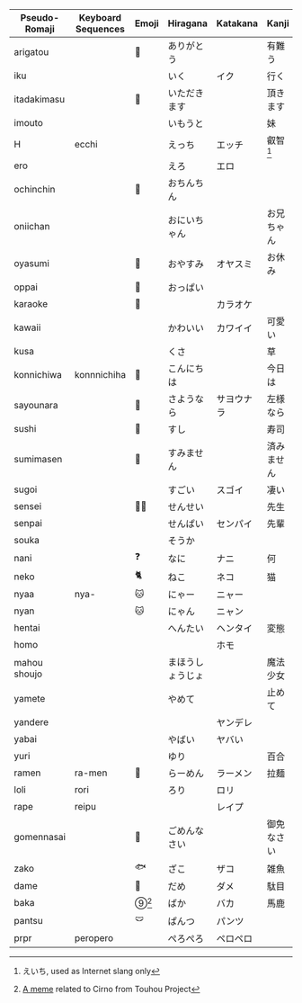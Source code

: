 
| Pseudo-Romaji | Keyboard Sequences | Emoji | Hiragana | Katakana | Kanji  | Chinese loan |
| ------------- | ------------------ | ----- | -------- | -------- | ------ | ------------ |
| arigatou |  | 🙇 | ありがとう |  | 有難う | 阿里嘎多 |
| iku |  |  | いく | イク | 行く | 一庫 |
| itadakimasu |  | 🙏 | いただきます |  | 頂きます |  |
| imouto |  |  | いもうと |  | 妹 | 一抹多 |
| H | ecchi |  | えっち | エッチ | 叡智[^1] |  |
| ero |  |  | えろ | エロ |  | 工口 |
| ochinchin |  | 🍌 | おちんちん |  |  | 歐金金 |
| oniichan |  |  | おにいちゃん |  | お兄ちゃん | 歐尼醬 |
| oyasumi |  | 🌙 | おやすみ | オヤスミ | お休み | 哦呀斯密 |
| oppai |  | 🍈 | おっぱい |  |  | 歐派 |
| karaoke |  | 🎤 |  | カラオケ |  | 卡拉OK |
| kawaii |  |  | かわいい | カワイイ | 可愛い | 卡哇伊 |
| kusa |  |  | くさ |  | 草 | 草 |
| konnichiwa | konnnichiha | 👋 | こんにちは |  | 今日は | 扣你雞哇 |
| sayounara |  | 👋 | さようなら | サヨウナラ | 左様なら | 撒由那拉 |
| sushi |  | 🍣 | すし |  | 寿司 | 壽司 |
| sumimasen |  | 🙇 | すみません |  | 済みません | 斯密馬賽 |
| sugoi |  |  | すごい | スゴイ | 凄い | 斯國一 |
| sensei |  | 👨‍🏫 | せんせい |  | 先生 |  |
| senpai |  |  | せんぱい | センパイ | 先輩 | 先輩 |
| souka |  |  | そうか |  |  | 搜嘎 |
| nani |  | ❓️ | なに | ナニ | 何 | 納尼 |
| neko |  | 🐈️ | ねこ | ネコ | 猫 |  |
| nyaa | nya- | 🐱 | にゃー | ニャー |  |  |
| nyan |  | 🐱 | にゃん | ニャン |  |  |
| hentai |  |  | へんたい | ヘンタイ | 変態 |  |
| homo |  |  |  | ホモ |  |  |
| mahou shoujo |  |  | まほうしょうじょ |  | 魔法少女 | 馬猴燒酒 |
| yamete |  |  | やめて |  | 止めて | 雅咩蝶 |
| yandere |  |  |  | ヤンデレ |  | 養得累 |
| yabai |  |  | やばい | ヤバい |  | 牙白 |
| yuri |  |  | ゆり |  | 百合 | 百合 |
| ramen | ra-men  | 🍜 | らーめん | ラーメン | 拉麺 | 拉麪 |
| loli | rori |  | ろり | ロリ |  | 蘿莉 |
| rape | reipu |  |  | レイプ |  | 雷普 |
| gomennasai |  | 🙇 | ごめんなさい |  | 御免なさい | 狗麪那塞 |
| zako |  | 🐟️ | ざこ | ザコ | 雑魚 | 雜魚 |
| dame |  | 🙅 | だめ | ダメ | 駄目 | 打咩 |
| baka |  | ⑨[^2] | ばか | バカ | 馬鹿 | 八嘎 |
| pantsu |  | 🩲 | ぱんつ | パンツ |  | 胖次 |
| prpr | peropero |  | ぺろぺろ | ペロペロ |  |  |

[^1]: えいち, used as Internet slang only
[^2]: [A meme](https://www.youtube.com/watch?v=V_bQNPG2OyE) related to Cirno from Touhou Project
